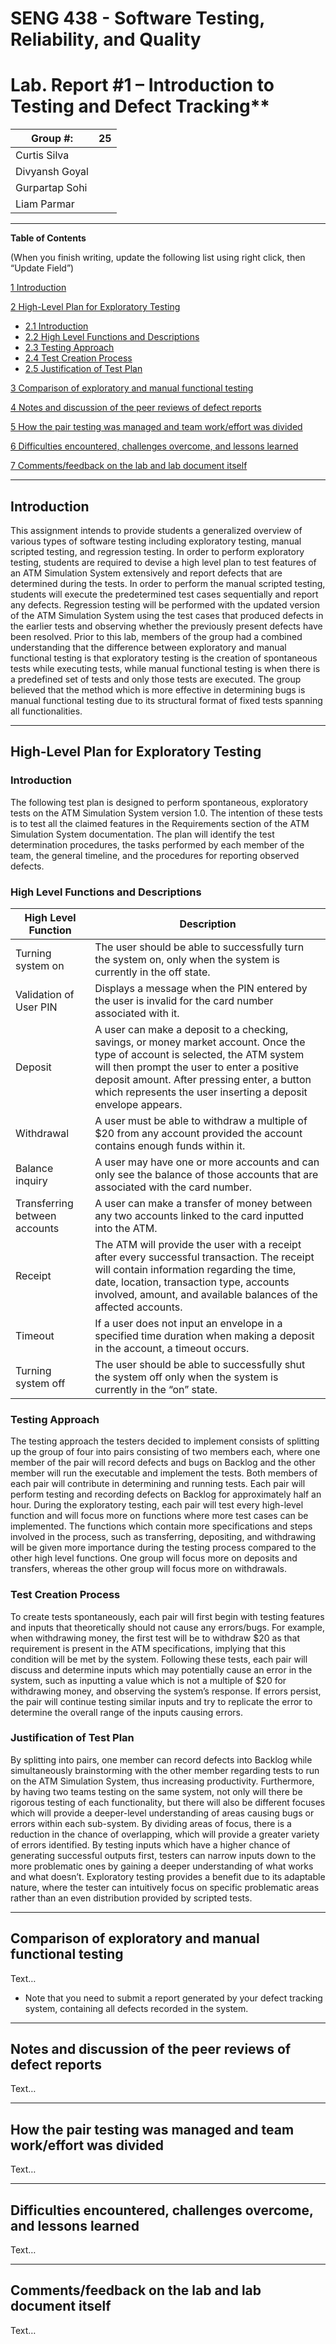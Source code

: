 # SENG 438 - Software Testing, Reliability, and Quality

# Lab. Report \#1 – Introduction to Testing and Defect Tracking**

| Group \#:       | 25 |
|-----------------|----|
| Curtis Silva    |    |
| Divyansh Goyal  |    |
| Gurpartap Sohi  |    |
| Liam Parmar     |    |

<hr>

**Table of Contents**

(When you finish writing, update the following list using right click, then
“Update Field”)

[1 Introduction](#introduction)

[2 High-Level Plan for Exploratory Testing](#high-level-plan-for-exploratory-testing)
* [2.1 Introduction](#introduction-1)
* [2.2 High Level Functions and Descriptions](#high-level-functions-and-descriptions)
* [2.3 Testing Approach](#testing-approach)
* [2.4 Test Creation Process](#test-creation-process)
* [2.5 Justification of Test Plan](#justification-of-test-plan)

[3 Comparison of exploratory and manual functional testing](#comparison-of-exploratory-and-manual-functional-testing)

[4 Notes and discussion of the peer reviews of defect reports](#)

[5 How the pair testing was managed and team work/effort was
divided](#_Toc439194681)

[6 Difficulties encountered, challenges overcome, and lessons
learned](#_Toc439194682)

[7 Comments/feedback on the lab and lab document itself](#_Toc439194683)

<hr>

## Introduction

This assignment intends to provide students a generalized overview of various types of software testing including exploratory testing, manual scripted testing, and regression testing. In order to perform exploratory testing, students are required to devise a high level plan to test features of an ATM Simulation System extensively and report defects that are determined during the tests. In order to perform the manual scripted testing, students will execute the predetermined test cases sequentially and report any defects. Regression testing will be performed with the updated version of the ATM Simulation System using the test cases that produced defects in the earlier tests and observing whether the previously present defects have been resolved. Prior to this lab, members of the group had a combined understanding that the difference between exploratory and manual functional testing is that exploratory testing is the creation of spontaneous tests while executing tests, while manual functional testing is when there is a predefined set of tests and only those tests are executed. The group believed that the method which is more effective in determining bugs is manual functional testing due to its structural format of fixed tests spanning all functionalities.

<hr>

## High-Level Plan for Exploratory Testing
### Introduction
The following test plan is designed to perform spontaneous, exploratory tests on the ATM Simulation System version 1.0. The intention of these tests is to test all the claimed features in the Requirements section of the ATM Simulation System documentation. The plan will identify the test determination procedures, the tasks performed by each member of the team, the general timeline, and the procedures for reporting observed defects.

### High Level Functions and Descriptions
| <strong>High Level Function</strong>       | <strong>Description</strong> |
|-----------------|----|
| Turning system on  | The user should be able to successfully turn the system on, only when the system is currently in the off state.   |
| Validation of User PIN    | Displays a message when the PIN entered by the user is invalid for the card number associated with it.   |
| Deposit     | A user can make a deposit to a checking, savings, or money market account. Once the type of account is selected, the ATM system will then prompt the user to enter a positive deposit amount. After pressing enter, a button which represents the user inserting a deposit envelope appears.   |
| Withdrawal  | A user must be able to withdraw a multiple of $20 from any account provided the account contains enough funds within it.   |
| Balance inquiry | A user may have one or more accounts and can only see the balance of those accounts that are associated with the card number. |
| Transferring between accounts | A user can make a transfer of money between any two accounts linked to the card inputted into the ATM. |
| Receipt | The ATM will provide the user with a receipt after every successful transaction. The receipt will contain information regarding the time, date, location, transaction type, accounts involved, amount, and available balances of the affected accounts. |
| Timeout | If a user does not input an envelope in a specified time duration when making a deposit in the account, a timeout occurs. |
| Turning system off | The user should be able to successfully shut the system off only when the system is currently in the “on” state. |

### Testing Approach
The testing approach the testers decided to implement consists of splitting up the group of four into pairs consisting of two members each, where one member of the pair will record defects and bugs on Backlog and the other member will run the executable and implement the tests. Both members of each pair will contribute in determining and running tests. Each pair will perform testing and recording defects on Backlog for approximately half an hour. During the exploratory testing, each pair will test every high-level function and will focus more on functions where more test cases can be implemented. The functions which contain more specifications and steps involved in the process, such as transferring, depositing, and withdrawing will be given more importance during the testing process compared to the other high level functions. One group will focus more on deposits and transfers, whereas the other group will focus more on withdrawals.

### Test Creation Process
To create tests spontaneously, each pair will first begin with testing features and inputs that theoretically should not cause any errors/bugs. For example, when withdrawing money, the first test will be to withdraw $20 as that requirement is present in the ATM specifications, implying that this condition will be met by the system. Following these tests, each pair will discuss and determine inputs which may potentially cause an error in the system, such as inputting a value which is not a multiple of $20 for withdrawing money, and observing the system’s response. If errors persist, the pair will continue testing similar inputs and try to replicate the error to determine the overall range of the inputs causing errors.

### Justification of Test Plan
By splitting into pairs, one member can record defects into Backlog while simultaneously brainstorming with the other member regarding tests to run on the ATM Simulation System, thus increasing productivity. Furthermore, by having two teams testing on the same system, not only will there be rigorous testing of each functionality, but there will also be different focuses which will provide a deeper-level understanding of areas causing bugs or errors within each sub-system. By dividing areas of focus, there is a reduction in the chance of overlapping, which will provide a greater variety of errors identified. By testing inputs which have a higher chance of generating successful outputs first, testers can narrow inputs down to the more problematic ones by gaining a deeper understanding of what works and what doesn’t. Exploratory testing provides a benefit due to its adaptable nature, where the tester can intuitively focus on specific problematic areas rather than an even distribution provided by scripted tests.

<hr>

## Comparison of exploratory and manual functional testing

Text…

-   Note that you need to submit a report generated by your defect tracking
    system, containing all defects recorded in the system.
    
<hr>

## Notes and discussion of the peer reviews of defect reports

Text…

<hr>

## How the pair testing was managed and team work/effort was divided 

Text…

<hr>

## Difficulties encountered, challenges overcome, and lessons learned

Text…

<hr>

## Comments/feedback on the lab and lab document itself

Text…
